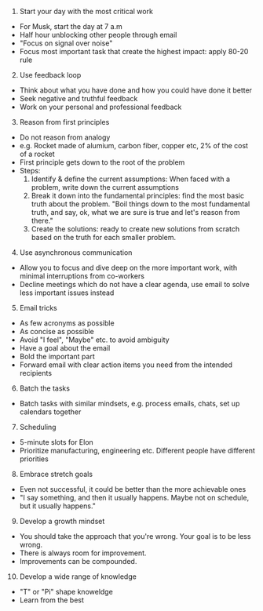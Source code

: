 1. Start your day with the most critical work
- For Musk, start the day at 7 a.m
- Half hour unblocking other people through email
- "Focus on signal over noise"
- Focus most important task that create the highest impact: apply 80-20 rule
2. Use feedback loop
- Think about what you have done and how you could have done it better
- Seek negative and truthful feedback
- Work on your personal and professional feedback
3. Reason from first principles
- Do not reason from analogy
- e.g. Rocket made of alumium, carbon fiber, copper etc, 2% of the cost of a rocket
- First principle gets down to the root of the problem
- Steps:
  1. Identify & define the current assumptions: When faced with a problem, write down the current assumptions
  1. Break it down into the fundamental principles: find the most basic truth about the problem. "Boil things down to the most fundamental truth, and say, ok, what we are sure is true and let's reason from there."
  1. Create the solutions: ready to create new solutions from scratch based on the truth for each smaller problem.
4. Use asynchronous communication
- Allow you to focus and dive deep on the more important work, with minimal interruptions from co-workers
- Decline meetings which do not have a clear agenda, use email to solve less important issues instead
5. Email tricks
- As few acronyms as possible
- As concise as possible
- Avoid "I feel", "Maybe" etc. to avoid ambiguity
- Have a goal about the email
- Bold the important part
- Forward email with clear action items you need from the intended recipients
6. Batch the tasks
- Batch tasks with similar mindsets, e.g. process emails, chats, set up calendars together
7. Scheduling
- 5-minute slots for Elon
- Prioritize manufacturing, engineering etc. Different people have different priorities
8. Embrace stretch goals
- Even not successful, it could be better than the more achievable ones
- "I say something, and then it usually happens. Maybe not on schedule, but it usually happens."
9. Develop a growth mindset
- You should take the approach that you're wrong. Your goal is to be less wrong.
- There is always room for improvement.
- Improvements can be compounded.
10. Develop a wide range of knowledge
- "T" or "Pi" shape knoweldge
- Learn from the best

